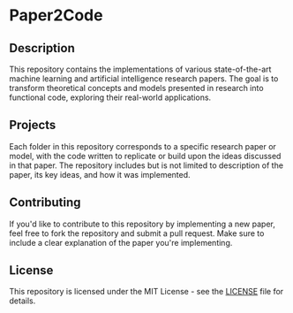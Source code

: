 # Paper2Code

## Description
This repository contains the implementations of various state-of-the-art machine learning and artificial intelligence research papers. The goal is to transform theoretical concepts and models presented in research into functional code, exploring their real-world applications.

## Projects
Each folder in this repository corresponds to a specific research paper or model, with the code written to replicate or build upon the ideas discussed in that paper. The repository includes but is not limited to description of the paper, its key ideas, and how it was implemented.
## Contributing
If you'd like to contribute to this repository by implementing a new paper, feel free to fork the repository and submit a pull request. Make sure to include a clear explanation of the paper you're implementing.

## License
This repository is licensed under the MIT License - see the [LICENSE](LICENSE) file for details.
